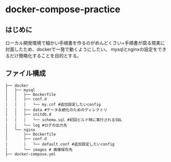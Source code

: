 # docker-compose-practice
## はじめに
ローカル開発環境で細かい手順書を作るのがめんどくさい+手順書が腐る現実に対面したため、dockerで一発で動くようにしたい。
mysqlとnginxの設定をできるだけ簡略化することを目的とする。

## ファイル構成

```
├── docker
│   ├── mysql
│   │   ├── Dockerfile
│   │   ├── conf.d
│   │   │   └── my.cnf #追加設定したいconfig
│   │   ├── data #データ永続化のためのディレクトリ
│   │   ├── initdb.d
│   │   │   └── schema.sql #初回ビルド時に実行されるSQL
│   │   └── log #ログの出力先
│   └── nginx
│       ├── Dockerfile
│       ├── conf.d
│       │   └── default.conf #追加設定したいconfig
│       └── images # 画像保存先
├── docker-compose.yml
```
